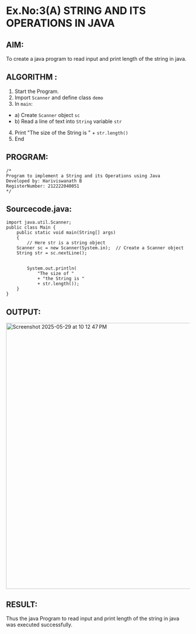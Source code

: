 # Ex.No:3(A)  STRING AND ITS OPERATIONS IN JAVA
## AIM:
To create a java program to read input and print length of the string in java.

## ALGORITHM :
1.  Start the Program.
2.	Import `Scanner` and define class `demo`
3.	In `main`:
-	a) Create `Scanner` object `sc`
-	b) Read a line of text into `String` variable `str`
4.	Print "The size of the String is " + `str.length()`
5.	End




## PROGRAM:
 ```
/*
Program to implement a String and its Operations using Java
Developed by: Hariviswanath B
RegisterNumber: 212222040051
*/
```

## Sourcecode.java:

```
import java.util.Scanner;
public class Main {
	public static void main(String[] args)
	{
    	// Here str is a string object
   	Scanner sc = new Scanner(System.in);  // Create a Scanner object
   	String str = sc.nextLine();

 
    	System.out.println(
        	"The size of "
        	+ "the String is "
        	+ str.length());
	}
}
```





## OUTPUT:
<img width="728" alt="Screenshot 2025-05-29 at 10 12 47 PM" src="https://github.com/user-attachments/assets/c2fea349-4119-4f3f-98ff-2f9cbf83b7b2" />



## RESULT:
Thus the java Program to read input and print length of the string in java was executed successfully.

